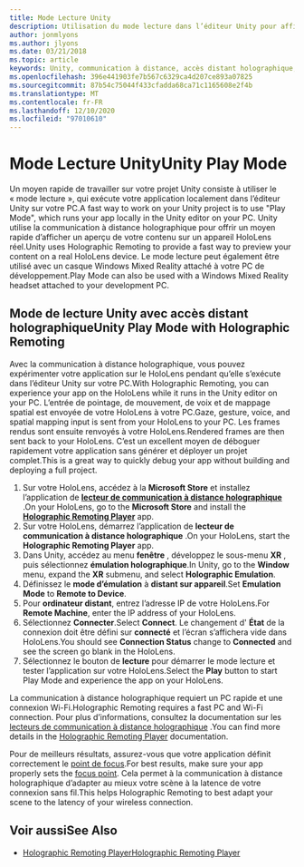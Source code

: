 ```yaml
---
title: Mode Lecture Unity
description: Utilisation du mode lecture dans l’éditeur Unity pour afficher un aperçu de vos modifications sur un appareil sans déployer une application.
author: jonmlyons
ms.author: jlyons
ms.date: 03/21/2018
ms.topic: article
keywords: Unity, communication à distance, accès distant holographique, lecteur de communication à distance holographique, HoloLens, casque de réalité mixte, casque de réalité mixte, casque de réalité virtuelle, mode de lecture Unity
ms.openlocfilehash: 396e441903fe7b567c6329ca4d207ce893a07825
ms.sourcegitcommit: 87b54c75044f433cfadda68ca71c1165608e2f4b
ms.translationtype: MT
ms.contentlocale: fr-FR
ms.lasthandoff: 12/10/2020
ms.locfileid: "97010610"
---
```

# <a name="unity-play-mode"></a><span data-ttu-id="9f0d9-104">Mode Lecture Unity</span><span class="sxs-lookup"><span data-stu-id="9f0d9-104">Unity Play Mode</span></span>

<span data-ttu-id="9f0d9-105">Un moyen rapide de travailler sur votre projet Unity consiste à utiliser le « mode lecture », qui exécute votre application localement dans l’éditeur Unity sur votre PC.</span><span class="sxs-lookup"><span data-stu-id="9f0d9-105">A fast way to work on your Unity project is to use "Play Mode", which runs your app locally in the Unity editor on your PC.</span></span> <span data-ttu-id="9f0d9-106">Unity utilise la communication à distance holographique pour offrir un moyen rapide d’afficher un aperçu de votre contenu sur un appareil HoloLens réel.</span><span class="sxs-lookup"><span data-stu-id="9f0d9-106">Unity uses Holographic Remoting to provide a fast way to preview your content on a real HoloLens device.</span></span> <span data-ttu-id="9f0d9-107">Le mode lecture peut également être utilisé avec un casque Windows Mixed Reality attaché à votre PC de développement.</span><span class="sxs-lookup"><span data-stu-id="9f0d9-107">Play Mode can also be used with a Windows Mixed Reality headset attached to your development PC.</span></span>

## <a name="unity-play-mode-with-holographic-remoting"></a><span data-ttu-id="9f0d9-108">Mode de lecture Unity avec accès distant holographique</span><span class="sxs-lookup"><span data-stu-id="9f0d9-108">Unity Play Mode with Holographic Remoting</span></span>

<span data-ttu-id="9f0d9-109">Avec la communication à distance holographique, vous pouvez expérimenter votre application sur le HoloLens pendant qu’elle s’exécute dans l’éditeur Unity sur votre PC.</span><span class="sxs-lookup"><span data-stu-id="9f0d9-109">With Holographic Remoting, you can experience your app on the HoloLens while it runs in the Unity editor on your PC.</span></span> <span data-ttu-id="9f0d9-110">L’entrée de pointage, de mouvement, de voix et de mappage spatial est envoyée de votre HoloLens à votre PC.</span><span class="sxs-lookup"><span data-stu-id="9f0d9-110">Gaze, gesture, voice, and spatial mapping input is sent from your HoloLens to your PC.</span></span> <span data-ttu-id="9f0d9-111">Les frames rendus sont ensuite renvoyés à votre HoloLens.</span><span class="sxs-lookup"><span data-stu-id="9f0d9-111">Rendered frames are then sent back to your HoloLens.</span></span> <span data-ttu-id="9f0d9-112">C’est un excellent moyen de déboguer rapidement votre application sans générer et déployer un projet complet.</span><span class="sxs-lookup"><span data-stu-id="9f0d9-112">This is a great way to quickly debug your app without building and deploying a full project.</span></span>
1. <span data-ttu-id="9f0d9-113">Sur votre HoloLens, accédez à la **Microsoft Store** et installez l’application de **[lecteur de communication à distance holographique](https://www.microsoft.com/store/p/holographic-remoting-player/9nblggh4sv40)** .</span><span class="sxs-lookup"><span data-stu-id="9f0d9-113">On your HoloLens, go to the **Microsoft Store** and install the **[Holographic Remoting Player](https://www.microsoft.com/store/p/holographic-remoting-player/9nblggh4sv40)** app.</span></span>
2. <span data-ttu-id="9f0d9-114">Sur votre HoloLens, démarrez l’application de **lecteur de communication à distance holographique** .</span><span class="sxs-lookup"><span data-stu-id="9f0d9-114">On your HoloLens, start the **Holographic Remoting Player** app.</span></span>
3. <span data-ttu-id="9f0d9-115">Dans Unity, accédez au menu **fenêtre** , développez le sous-menu **XR** , puis sélectionnez **émulation holographique**.</span><span class="sxs-lookup"><span data-stu-id="9f0d9-115">In Unity, go to the **Window** menu, expand the **XR** submenu, and select **Holographic Emulation**.</span></span>
4. <span data-ttu-id="9f0d9-116">Définissez le **mode d’émulation** à **distant sur appareil**.</span><span class="sxs-lookup"><span data-stu-id="9f0d9-116">Set **Emulation Mode** to **Remote to Device**.</span></span>
5. <span data-ttu-id="9f0d9-117">Pour **ordinateur distant**, entrez l’adresse IP de votre HoloLens.</span><span class="sxs-lookup"><span data-stu-id="9f0d9-117">For **Remote Machine**, enter the IP address of your HoloLens.</span></span>
6. <span data-ttu-id="9f0d9-118">Sélectionnez **Connecter**.</span><span class="sxs-lookup"><span data-stu-id="9f0d9-118">Select **Connect**.</span></span> <span data-ttu-id="9f0d9-119">Le changement d' **État** de la connexion doit être défini sur **connecté** et l’écran s’affichera vide dans HoloLens.</span><span class="sxs-lookup"><span data-stu-id="9f0d9-119">You should see **Connection Status** change to **Connected** and see the screen go blank in the HoloLens.</span></span>
7. <span data-ttu-id="9f0d9-120">Sélectionnez le bouton de **lecture** pour démarrer le mode lecture et tester l’application sur votre HoloLens.</span><span class="sxs-lookup"><span data-stu-id="9f0d9-120">Select the **Play** button to start Play Mode and experience the app on your HoloLens.</span></span>

<span data-ttu-id="9f0d9-121">La communication à distance holographique requiert un PC rapide et une connexion Wi-Fi.</span><span class="sxs-lookup"><span data-stu-id="9f0d9-121">Holographic Remoting requires a fast PC and Wi-Fi connection.</span></span> <span data-ttu-id="9f0d9-122">Pour plus d’informations, consultez la documentation sur les [lecteurs de communication à distance holographique](../platform-capabilities-and-apis/holographic-remoting-player.md) .</span><span class="sxs-lookup"><span data-stu-id="9f0d9-122">You can find more details in the [Holographic Remoting Player](../platform-capabilities-and-apis/holographic-remoting-player.md) documentation.</span></span>

<span data-ttu-id="9f0d9-123">Pour de meilleurs résultats, assurez-vous que votre application définit correctement le [point de focus](focus-point-in-unity.md).</span><span class="sxs-lookup"><span data-stu-id="9f0d9-123">For best results, make sure your app properly sets the [focus point](focus-point-in-unity.md).</span></span> <span data-ttu-id="9f0d9-124">Cela permet à la communication à distance holographique d’adapter au mieux votre scène à la latence de votre connexion sans fil.</span><span class="sxs-lookup"><span data-stu-id="9f0d9-124">This helps Holographic Remoting to best adapt your scene to the latency of your wireless connection.</span></span>

## <a name="see-also"></a><span data-ttu-id="9f0d9-125">Voir aussi</span><span class="sxs-lookup"><span data-stu-id="9f0d9-125">See Also</span></span>
* [<span data-ttu-id="9f0d9-126">Holographic Remoting Player</span><span class="sxs-lookup"><span data-stu-id="9f0d9-126">Holographic Remoting Player</span></span>](../platform-capabilities-and-apis/holographic-remoting-player.md)
